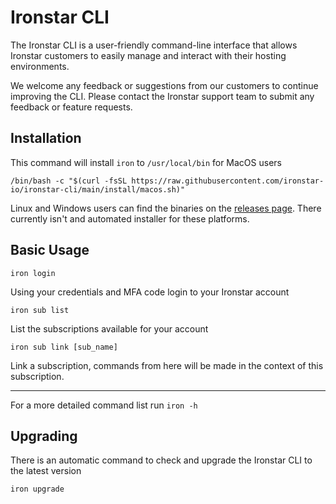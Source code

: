 # Ironstar CLI

The Ironstar CLI is a user-friendly command-line interface that allows Ironstar customers to easily manage and interact with their hosting environments.

We welcome any feedback or suggestions from our customers to continue improving the CLI. Please contact the Ironstar support team to submit any feedback or feature requests.

## Installation

This command will install `iron` to `/usr/local/bin` for MacOS users

```
/bin/bash -c "$(curl -fsSL https://raw.githubusercontent.com/ironstar-io/ironstar-cli/main/install/macos.sh)"
```

Linux and Windows users can find the binaries on the [releases page](https://github.com/ironstar-io/ironstar-cli/releases). There currently isn't and automated installer for these platforms.

## Basic Usage

`iron login`

Using your credentials and MFA code login to your Ironstar account

`iron sub list`

List the subscriptions available for your account

`iron sub link [sub_name]`

Link a subscription, commands from here will be made in the context of this subscription.

---

For a more detailed command list run `iron -h`

## Upgrading

There is an automatic command to check and upgrade the Ironstar CLI to the latest version

```
iron upgrade
```
